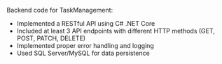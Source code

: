 Backend code for TaskManagement:
- Implemented a RESTful API using C# .NET Core
- Included at least 3 API endpoints with different HTTP methods (GET, POST, PATCH, DELETE)
- Implemented proper error handling and logging
- Used SQL Server/MySQL for data persistence
